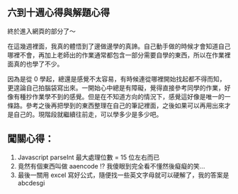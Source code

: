 ## 六到十週心得與解題心得

終於進入網頁的部分了～

在這幾週裡面，我真的體悟到了邊做邊學的真諦。自己動手做的時候才會知道自己哪裡不會，再加上老師出的作業通常都包含一部分需要自學的東西，所以在作業裡面真的也學了不少。

因為是從 0 學起，總還是感覺不太容易，有時候連從哪裡開始找起都不得而知，更遑論自己拍腦袋寫出來。一開始心中總是有障礙，覺得直接參考同學的作業，好像有種抄作業學不到的感覺。但是在不知道方向的情況下，感覺這好像是唯一的一條路。參考之後再把學到的東西整理在自己的筆記裡面，之後如果可以再用出來才是自己的。現階段就繼續往前走，可以學多少是多少吧。



## 闖關心得：
1. Javascript parseInt 最大處理位數 = 15 位左右而已
2. 竟然有個東西叫做 aaencode !? 我傻眼到完全看不懂然後癡癡的笑...
3. 最後一關用 excel 寫好公式，隨便找一些英文字母就可以硬解了，我的答案是 abcdesgi

